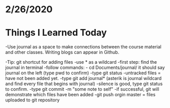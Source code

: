 # 2/26/2020
# Things I Learned Today
-Use journal as a space to make connections between the course material and other classes. Writing blogs can appear in Github. 

-Tip: git shortcut for adding files
-use * as a wildcard
-first step: find the journal in terminal 
-follow commands:
    - cd Documents/journal/
    it should say journal on the left (type pwd to confirm)
    -type git status 
    -untracked files = have not been added yet. 
    -type git add journal* (asterik is journal wildcard and find every file that begins with journal)
    -silence is good, type git status to confirm. 
    -type git commit -m "some note to self"
    -if successful, git will demonstrate which files have been added 
    -git push orgin master = files uploaded to git repository
